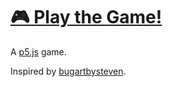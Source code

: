 # [🎮 Play the Game!](https://maoyeedy.github.io/P5-NoseGame/)

<!-- ![Screenshot](./public/screenshot.webp) -->

<!-- ### 🕹️ About the Game -->
A [p5.js](https://p5js.org/) game.

Inspired by  [bugartbysteven](http://bugartbysteven.com/art-for-sale/).

<!-- ![Screenshot](./public/screenshot.webp) -->

<!-- ## 🌞 Gameplay

The game can either be played with one or two players.

## 📝 To-Do
- [x] Add sun rotation animation
- [ ] Make collision affect the other player
- [ ] Add sun rotation check, just like Felix the Reaper
- [ ] Add mobile controls -->